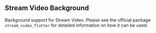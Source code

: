 ## Stream Video Background
Background support for Stream Video. Please see the official package `stream_video_flutter` for detailed information on how it can be used. 

